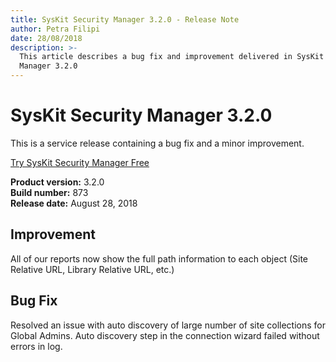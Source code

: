 ```yaml
---
title: SysKit Security Manager 3.2.0 - Release Note
author: Petra Filipi
date: 28/08/2018
description: >-
  This article describes a bug fix and improvement delivered in SysKit Security
  Manager 3.2.0
---
```


# SysKit Security Manager 3.2.0

This is a service release containing a bug fix and a minor improvement.

[Try SysKit Security Manager Free](https://www.syskit.com/products/security-manager/download/)

**Product version:** 3.2.0  
**Build number:** 873  
**Release date:** August 28, 2018

## Improvement

All of our reports now show the full path information to each object \(Site Relative URL, Library Relative URL, etc.\)

## Bug Fix

Resolved an issue with auto discovery of large number of site collections for Global Admins. Auto discovery step in the connection wizard failed without errors in log.

